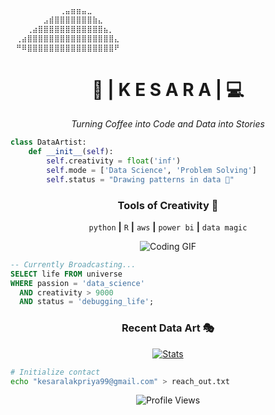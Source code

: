 ```js
⠀⠀⠀⠀⠀⠀⠀⠀⠀⢀⣤⣶⣶⣤⣀⠀⠀⠀⠀⠀⠀
⠀⠀⠀⠀⠀⠀⣠⣾⣿⣿⣿⣿⣿⣿⣿⣷⣄⠀⠀⠀⠀
⠀⠀⠀⢀⣴⣿⣿⣿⣿⣿⣿⣿⣿⣿⣿⣿⣿⣦⡀⠀⠀
⠀⢀⣴⣿⣿⣿⣿⣿⣿⣿⣿⣿⣿⣿⣿⣿⣿⣿⣿⣄⠀
⠀⠛⠿⣿⣿⣿⣿⣿⣿⣿⣿⣿⣿⣿⣿⣿⣿⣿⣿⠟⠀
```

<h1 align="center">
  <!-- Add some cool emojis with meaning -->
  🔮 | K E S A R A | 💻
</h1>

<p align="center"><i>Turning Coffee into Code and Data into Stories</i></p>

```python
class DataArtist:
    def __init__(self):
        self.creativity = float('inf')
        self.mode = ['Data Science', 'Problem Solving']
        self.status = "Drawing patterns in data 🎨"
```

<div align="center">
  
  ### Tools of Creativity 🎨
  
  `python` **|** `R` **|** `aws` **|** `power bi` **|** `data magic`
  
  ![Coding GIF](https://readme-typing-svg.herokuapp.com?font=Fira+Code&pause=1000&color=6977F7&center=true&vCenter=true&random=false&width=435&lines=Building+data-driven+solutions;Creating+visual+stories;Exploring+new+patterns)

</div>

```sql
-- Currently Broadcasting...
SELECT life FROM universe
WHERE passion = 'data_science'
  AND creativity > 9000
  AND status = 'debugging_life';
```

<div align="center">
  
  ### Recent Data Art 🎭
  
  [![Stats](https://github-readme-stats.vercel.app/api?username=42Kesara&show_icons=true&hide_border=true&bg_color=00000000&text_color=6977F7&icon_color=6977F7&title_color=6977F7&hide_title=true)](https://github.com/42Kesara)
  
</div>

```bash
# Initialize contact
echo "kesaralakpriya99@gmail.com" > reach_out.txt
```

<div align="center">
  
  ![Profile Views](https://komarev.com/ghpvc/?username=42Kesara&color=6977F7&style=flat-square)
  
</div>

<!--
Fun fact: This profile README was crafted with ❤️ and a lot of ☕
-->
